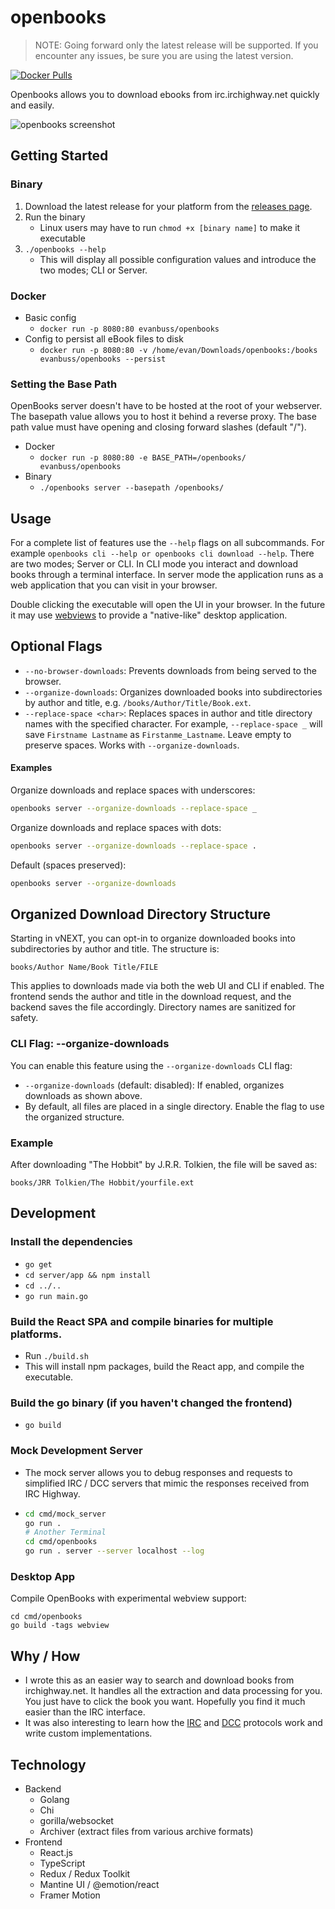 # openbooks

> NOTE: Going forward only the latest release will be supported. If you encounter any issues, be sure you are using the latest version.

[![Docker Pulls](https://img.shields.io/docker/pulls/evanbuss/openbooks.svg)](https://hub.docker.com/r/evanbuss/openbooks/)

Openbooks allows you to download ebooks from irc.irchighway.net quickly and easily.

<picture>
  <source media="(prefers-color-scheme: dark)" srcset="./.github/home_v3_dark.png">
  <img alt="openbooks screenshot" src="./.github/home_v3.png">
</picture>


## Getting Started

### Binary

1. Download the latest release for your platform from the [releases page](https://github.com/evan-buss/openbooks/releases).
2. Run the binary
   - Linux users may have to run `chmod +x [binary name]` to make it executable
3. `./openbooks --help`
   - This will display all possible configuration values and introduce the two modes; CLI or Server.

### Docker

- Basic config
  - `docker run -p 8080:80 evanbuss/openbooks`
- Config to persist all eBook files to disk
  - `docker run -p 8080:80 -v /home/evan/Downloads/openbooks:/books evanbuss/openbooks --persist`

### Setting the Base Path

OpenBooks server doesn't have to be hosted at the root of your webserver. The basepath value allows you to host it behind a reverse proxy. The base path value must have opening and closing forward slashes (default "/").

- Docker
  - `docker run -p 8080:80 -e BASE_PATH=/openbooks/ evanbuss/openbooks`
- Binary
  - `./openbooks server --basepath /openbooks/`

## Usage

For a complete list of features use the `--help` flags on all subcommands.
For example `openbooks cli --help or openbooks cli download --help`. There are
two modes; Server or CLI. In CLI mode you interact and download books through
a terminal interface. In server mode the application runs as a web application
that you can visit in your browser.

Double clicking the executable will open the UI in your browser. In the future it may use [webviews](https://developer.microsoft.com/en-us/microsoft-edge/webview2/) to provide a "native-like" desktop application. 

## Optional Flags

- `--no-browser-downloads`: Prevents downloads from being served to the browser.
- `--organize-downloads`: Organizes downloaded books into subdirectories by author and title, e.g. `/books/Author/Title/Book.ext`.
- `--replace-space <char>`: Replaces spaces in author and title directory names with the specified character. For example, `--replace-space _` will save `Firstname Lastname` as `Firstanme_Lastname`. Leave empty to preserve spaces. Works with `--organize-downloads`.

#### Examples

Organize downloads and replace spaces with underscores:

```sh
openbooks server --organize-downloads --replace-space _
```

Organize downloads and replace spaces with dots:

```sh
openbooks server --organize-downloads --replace-space .
```

Default (spaces preserved):

```sh
openbooks server --organize-downloads
```

## Organized Download Directory Structure

Starting in vNEXT, you can opt-in to organize downloaded books into subdirectories by author and title. The structure is:

```
books/Author Name/Book Title/FILE
```

This applies to downloads made via both the web UI and CLI if enabled. The frontend sends the author and title in the download request, and the backend saves the file accordingly. Directory names are sanitized for safety.

### CLI Flag: --organize-downloads

You can enable this feature using the `--organize-downloads` CLI flag:

- `--organize-downloads` (default: disabled): If enabled, organizes downloads as shown above.
- By default, all files are placed in a single directory. Enable the flag to use the organized structure.

### Example

After downloading "The Hobbit" by J.R.R. Tolkien, the file will be saved as:

```
books/JRR Tolkien/The Hobbit/yourfile.ext
```

## Development

### Install the dependencies

- `go get`
- `cd server/app && npm install`
- `cd ../..`
- `go run main.go`

### Build the React SPA and compile binaries for multiple platforms.

- Run `./build.sh`
- This will install npm packages, build the React app, and compile the executable.

### Build the go binary (if you haven't changed the frontend)

- `go build`

### Mock Development Server

- The mock server allows you to debug responses and requests to simplified IRC / DCC
  servers that mimic the responses received from IRC Highway.
- ```bash
  cd cmd/mock_server
  go run .
  # Another Terminal
  cd cmd/openbooks
  go run . server --server localhost --log
  ```

### Desktop App
Compile OpenBooks with experimental webview support:

``` shell
cd cmd/openbooks
go build -tags webview
```


## Why / How

- I wrote this as an easier way to search and download books from irchighway.net. It handles all the extraction and data processing for you. You just have to click the book you want. Hopefully you find it much easier than the IRC interface.
- It was also interesting to learn how the [IRC](https://en.wikipedia.org/wiki/Internet_Relay_Chat) and [DCC](https://en.wikipedia.org/wiki/Direct_Client-to-Client) protocols work and write custom implementations.

## Technology

- Backend
  - Golang
  - Chi
  - gorilla/websocket
  - Archiver (extract files from various archive formats)
- Frontend
  - React.js
  - TypeScript
  - Redux / Redux Toolkit
  - Mantine UI / @emotion/react
  - Framer Motion
